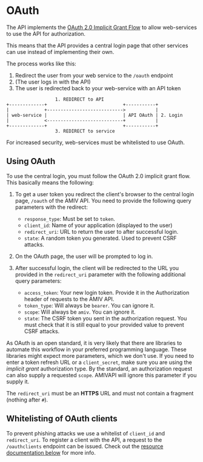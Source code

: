 # OAuth

The API implements the
[OAuth 2.0 Implicit Grant Flow](https://oauth.net/2/grant-types/implicit/)
to allow web-services to use the API for authorization.

This means that the API provides a central login page that other services
can use instead of implementing their own.

The process works like this:

1. Redirect the user from your web service to the `/oauth` endpoint
2. (The user logs in with the API)
3. The user is redirected back to your web-service with an API token

```
                  1. REDIRECT to API
+-------------+                            +-----------+
|             +---------------------------->           |
| web-service |                            | API OAuth | 2. Login
|             <----------------------------+           |
+-------------+                            +-----------+
                  3. REDIRECT to service
```

For increased security, web-services must be whitelisted to use OAuth.


## Using OAuth

To use the central login, you must follow the OAuth 2.0 implicit grant flow. This basically means the following:

1. To get a user token you redirect the client's browser to the central login page, `/oauth` of the AMIV API. You need to provide the following query parameters with the redirect:

   - ```response_type```: Must be set to ```token```.
   - ```client_id```: Name of your application (displayed to the user)
   - ```redirect_uri```: URL to return the user to after successful login.
   - ```state```: A random token you generated. Used to prevent CSRF attacks.

2. On the OAuth page, the user will be prompted to log in.

3. After successful login, the client will be redirected to the URL you provided in the ```redirect_uri``` parameter with the following additional query parameters:

   - ```access_token```: Your new login token. Provide it in the Authorization header of requests to the AMIV API.
   - ```token_type```: Will always be ```bearer```. You can ignore it.
   - ```scope```: Will always be ```amiv```. You can ignore it.
   - ```state```: The CSRF token you sent in the authorization request. You must check that it is still equal to your provided value to prevent CSRF attacks.

As OAuth is an open standard, it is very likely that there are libraries to automate this workflow in your preferred programming language. These libraries might expect more parameters, which we don't use. If you need to enter a token refresh URL or a ```client_secret```, make sure you are using the *implicit grant* authorization type. By the standard, an authorization request can also supply a requested ```scope```. AMIVAPI will ignore this parameter if you supply it.

The ```redirect_uri``` must be an **HTTPS** URL and must not contain a fragment
(nothing after ```#```).

## Whitelisting of OAuth clients

To prevent phishing attacks we use a whitelist of ```client_id``` and
```redirect_uri```. To register a client with the API, a request to the
```/oauthclients``` endpoint can be issued. Check out the
[resource documentation below](#tag/Oauthclient) for more info.

